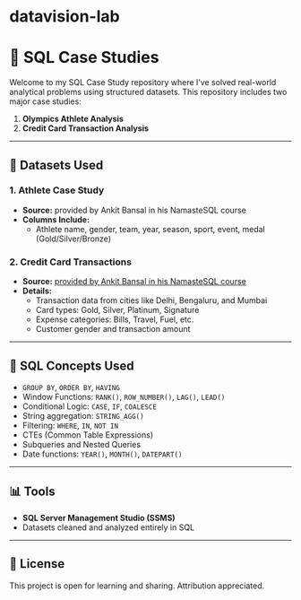 # datavision-lab

# 🧠 SQL Case Studies

Welcome to my SQL Case Study repository where I’ve solved real-world analytical problems using structured datasets. 
This repository includes two major case studies:

1. **Olympics Athlete Analysis**
2. **Credit Card Transaction Analysis**

---

## 📁 Datasets Used

### 1. Athlete Case Study

- **Source:** provided by Ankit Bansal in his NamasteSQL course
- **Columns Include:**
  - Athlete name, gender, team, year, season, sport, event, medal (Gold/Silver/Bronze)

### 2. Credit Card Transactions

- **Source:** [provided by Ankit Bansal in his NamasteSQL course](https://www.kaggle.com/datasets/thedevastator/analyzing-credit-card-spending-habits-in-india)
- **Details:**
  - Transaction data from cities like Delhi, Bengaluru, and Mumbai
  - Card types: Gold, Silver, Platinum, Signature
  - Expense categories: Bills, Travel, Fuel, etc.
  - Customer gender and transaction amount

---


## 🧰 SQL Concepts Used

- `GROUP BY`, `ORDER BY`, `HAVING`
- Window Functions: `RANK()`, `ROW_NUMBER()`, `LAG()`, `LEAD()`
- Conditional Logic: `CASE`, `IF`, `COALESCE`
- String aggregation: `STRING_AGG()`
- Filtering: `WHERE`, `IN`, `NOT IN`
- CTEs (Common Table Expressions)
- Subqueries and Nested Queries
- Date functions: `YEAR()`, `MONTH()`, `DATEPART()`

---

## 📊 Tools

- **SQL Server Management Studio (SSMS)** 
- Datasets cleaned and analyzed entirely in SQL

---

## 📎 License

This project is open for learning and sharing. Attribution appreciated.


